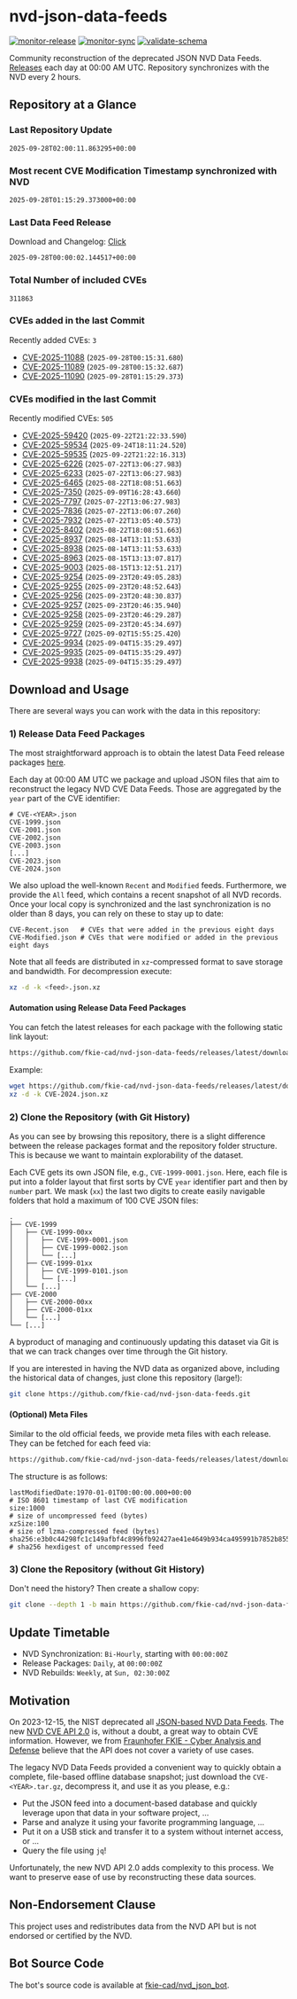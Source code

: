 # nvd-json-data-feeds

[![monitor-release](https://github.com/fkie-cad/nvd-json-data-feeds/actions/workflows/monitor_release.yml/badge.svg)](https://github.com/fkie-cad/nvd-json-data-feeds/actions/workflows/monitor_release.yml)
[![monitor-sync](https://github.com/fkie-cad/nvd-json-data-feeds/actions/workflows/monitor_sync.yml/badge.svg)](https://github.com/fkie-cad/nvd-json-data-feeds/actions/workflows/monitor_sync.yml)
[![validate-schema](https://github.com/fkie-cad/nvd-json-data-feeds/actions/workflows/validate_schema.yml/badge.svg)](https://github.com/fkie-cad/nvd-json-data-feeds/actions/workflows/validate_schema.yml)

Community reconstruction of the deprecated JSON NVD Data Feeds.
[Releases](https://github.com/fkie-cad/nvd-json-data-feeds/releases/latest) each day at 00:00 AM UTC.
Repository synchronizes with the NVD every 2 hours.

## Repository at a Glance

### Last Repository Update

```plain
2025-09-28T02:00:11.863295+00:00
```

### Most recent CVE Modification Timestamp synchronized with NVD

```plain
2025-09-28T01:15:29.373000+00:00
```

### Last Data Feed Release

Download and Changelog: [Click](https://github.com/fkie-cad/nvd-json-data-feeds/releases/latest)

```plain
2025-09-28T00:00:02.144517+00:00
```

### Total Number of included CVEs

```plain
311863
```

### CVEs added in the last Commit

Recently added CVEs: `3`

- [CVE-2025-11088](CVE-2025/CVE-2025-110xx/CVE-2025-11088.json) (`2025-09-28T00:15:31.680`)
- [CVE-2025-11089](CVE-2025/CVE-2025-110xx/CVE-2025-11089.json) (`2025-09-28T00:15:32.687`)
- [CVE-2025-11090](CVE-2025/CVE-2025-110xx/CVE-2025-11090.json) (`2025-09-28T01:15:29.373`)


### CVEs modified in the last Commit

Recently modified CVEs: `505`

- [CVE-2025-59420](CVE-2025/CVE-2025-594xx/CVE-2025-59420.json) (`2025-09-22T21:22:33.590`)
- [CVE-2025-59534](CVE-2025/CVE-2025-595xx/CVE-2025-59534.json) (`2025-09-24T18:11:24.520`)
- [CVE-2025-59535](CVE-2025/CVE-2025-595xx/CVE-2025-59535.json) (`2025-09-22T21:22:16.313`)
- [CVE-2025-6226](CVE-2025/CVE-2025-62xx/CVE-2025-6226.json) (`2025-07-22T13:06:27.983`)
- [CVE-2025-6233](CVE-2025/CVE-2025-62xx/CVE-2025-6233.json) (`2025-07-22T13:06:27.983`)
- [CVE-2025-6465](CVE-2025/CVE-2025-64xx/CVE-2025-6465.json) (`2025-08-22T18:08:51.663`)
- [CVE-2025-7350](CVE-2025/CVE-2025-73xx/CVE-2025-7350.json) (`2025-09-09T16:28:43.660`)
- [CVE-2025-7797](CVE-2025/CVE-2025-77xx/CVE-2025-7797.json) (`2025-07-22T13:06:27.983`)
- [CVE-2025-7836](CVE-2025/CVE-2025-78xx/CVE-2025-7836.json) (`2025-07-22T13:06:07.260`)
- [CVE-2025-7932](CVE-2025/CVE-2025-79xx/CVE-2025-7932.json) (`2025-07-22T13:05:40.573`)
- [CVE-2025-8402](CVE-2025/CVE-2025-84xx/CVE-2025-8402.json) (`2025-08-22T18:08:51.663`)
- [CVE-2025-8937](CVE-2025/CVE-2025-89xx/CVE-2025-8937.json) (`2025-08-14T13:11:53.633`)
- [CVE-2025-8938](CVE-2025/CVE-2025-89xx/CVE-2025-8938.json) (`2025-08-14T13:11:53.633`)
- [CVE-2025-8963](CVE-2025/CVE-2025-89xx/CVE-2025-8963.json) (`2025-08-15T13:13:07.817`)
- [CVE-2025-9003](CVE-2025/CVE-2025-90xx/CVE-2025-9003.json) (`2025-08-15T13:12:51.217`)
- [CVE-2025-9254](CVE-2025/CVE-2025-92xx/CVE-2025-9254.json) (`2025-09-23T20:49:05.283`)
- [CVE-2025-9255](CVE-2025/CVE-2025-92xx/CVE-2025-9255.json) (`2025-09-23T20:48:52.643`)
- [CVE-2025-9256](CVE-2025/CVE-2025-92xx/CVE-2025-9256.json) (`2025-09-23T20:48:30.837`)
- [CVE-2025-9257](CVE-2025/CVE-2025-92xx/CVE-2025-9257.json) (`2025-09-23T20:46:35.940`)
- [CVE-2025-9258](CVE-2025/CVE-2025-92xx/CVE-2025-9258.json) (`2025-09-23T20:46:29.287`)
- [CVE-2025-9259](CVE-2025/CVE-2025-92xx/CVE-2025-9259.json) (`2025-09-23T20:45:34.697`)
- [CVE-2025-9727](CVE-2025/CVE-2025-97xx/CVE-2025-9727.json) (`2025-09-02T15:55:25.420`)
- [CVE-2025-9934](CVE-2025/CVE-2025-99xx/CVE-2025-9934.json) (`2025-09-04T15:35:29.497`)
- [CVE-2025-9935](CVE-2025/CVE-2025-99xx/CVE-2025-9935.json) (`2025-09-04T15:35:29.497`)
- [CVE-2025-9938](CVE-2025/CVE-2025-99xx/CVE-2025-9938.json) (`2025-09-04T15:35:29.497`)


## Download and Usage

There are several ways you can work with the data in this repository:

### 1) Release Data Feed Packages

The most straightforward approach is to obtain the latest Data Feed release packages [here](https://github.com/fkie-cad/nvd-json-data-feeds/releases/latest).

Each day at 00:00 AM UTC we package and upload JSON files that aim to reconstruct the legacy NVD CVE Data Feeds.
Those are aggregated by the `year` part of the CVE identifier:

```
# CVE-<YEAR>.json
CVE-1999.json
CVE-2001.json
CVE-2002.json
CVE-2003.json
[...]
CVE-2023.json
CVE-2024.json
```

We also upload the well-known `Recent` and `Modified` feeds.
Furthermore, we provide the `All` feed, which contains a recent snapshot of all NVD records.
Once your local copy is synchronized and the last synchronization is no older than 8 days, you can rely on these to stay up to date:

```plain
CVE-Recent.json   # CVEs that were added in the previous eight days
CVE-Modified.json # CVEs that were modified or added in the previous eight days
```

Note that all feeds are distributed in `xz`-compressed format to save storage and bandwidth.
For decompression execute:

```sh
xz -d -k <feed>.json.xz
```

#### Automation using Release Data Feed Packages

You can fetch the latest releases for each package with the following static link layout:

```sh
https://github.com/fkie-cad/nvd-json-data-feeds/releases/latest/download/CVE-<YEAR>.json.xz
```

Example:

```sh
wget https://github.com/fkie-cad/nvd-json-data-feeds/releases/latest/download/CVE-2024.json.xz
xz -d -k CVE-2024.json.xz
```

### 2) Clone the Repository (with Git History)

As you can see by browsing this repository, there is a slight difference between the release packages format and the repository folder structure.
This is because we want to maintain explorability of the dataset.

Each CVE gets its own JSON file, e.g., `CVE-1999-0001.json`.
Here, each file is put into a folder layout that first sorts by CVE `year` identifier part and then by `number` part.
We mask (`xx`) the last two digits to create easily navigable folders that hold a maximum of 100 CVE JSON files:

```plain
.
├── CVE-1999
│   ├── CVE-1999-00xx
│   │   ├── CVE-1999-0001.json
│   │   ├── CVE-1999-0002.json
│   │   └── [...]
│   ├── CVE-1999-01xx
│   │   ├── CVE-1999-0101.json
│   │   └── [...]
│   └── [...]
├── CVE-2000
│   ├── CVE-2000-00xx
│   ├── CVE-2000-01xx
│   └── [...]
└── [...]
```

A byproduct of managing and continuously updating this dataset via Git is that we can track changes over time through the Git history.

If you are interested in having the NVD data as organized above, including the historical data of changes, just clone this repository (large!):

```sh
git clone https://github.com/fkie-cad/nvd-json-data-feeds.git
```

#### (Optional) Meta Files

Similar to the old official feeds, we provide meta files with each release. They can be fetched for each feed via:

```sh
https://github.com/fkie-cad/nvd-json-data-feeds/releases/latest/download/CVE-<YEAR>.meta
```

The structure is as follows:

```plain
lastModifiedDate:1970-01-01T00:00:00.000+00:00                          # ISO 8601 timestamp of last CVE modification
size:1000                                                               # size of uncompressed feed (bytes)
xzSize:100                                                              # size of lzma-compressed feed (bytes)
sha256:e3b0c44298fc1c149afbf4c8996fb92427ae41e4649b934ca495991b7852b855 # sha256 hexdigest of uncompressed feed
```

### 3) Clone the Repository (without Git History)

Don't need the history? Then create a shallow copy:

```sh
git clone --depth 1 -b main https://github.com/fkie-cad/nvd-json-data-feeds.git
```


## Update Timetable

* NVD Synchronization: `Bi-Hourly`, starting with `00:00:00Z`
* Release Packages: `Daily`, at `00:00:00Z`
* NVD Rebuilds: `Weekly`, at `Sun, 02:30:00Z`


## Motivation

On 2023-12-15, the NIST deprecated all [JSON-based NVD Data Feeds](https://nvd.nist.gov/vuln/data-feeds#divRetirementBanner-1).
The new [NVD CVE API 2.0](https://nvd.nist.gov/developers/vulnerabilities) is, without a doubt, a great way to obtain CVE information.
However, we from [Fraunhofer FKIE - Cyber Analysis and Defense](https://www.fkie.fraunhofer.de/en/departments/cad.html) believe that the API does not cover a variety of use cases.

The legacy NVD Data Feeds provided a convenient way to quickly obtain a complete, file-based offline database snapshot; just download the `CVE-<YEAR>.tar.gz`, decompress it, and use it as you please, e.g.:

- Put the JSON feed into a document-based database and quickly leverage upon that data in your software project, ...
- Parse and analyze it using your favorite programming language, ...
- Put it on a USB stick and transfer it to a system without internet access, or ...
- Query the file using `jq`!

Unfortunately, the new NVD API 2.0 adds complexity to this process.
We want to preserve ease of use by reconstructing these data sources.

## Non-Endorsement Clause

This project uses and redistributes data from the NVD API but is not endorsed or certified by the NVD.

## Bot Source Code

The bot's source code is available at [fkie-cad/nvd\_json\_bot](https://github.com/fkie-cad/nvd_json_bot).